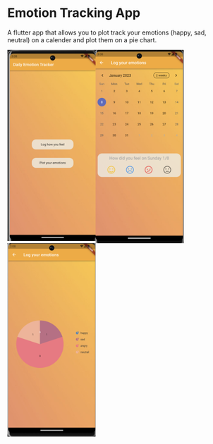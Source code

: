 # Emotion Tracking App
A flutter app that allows you to plot track your emotions (happy, sad, neutral) on a calender and plot them on a pie chart.

<img align="left" src="Homescreen.png" width="200">
<img align="center" src="Calender.png" width="200">
<img align="" src="Pie.png" width="200">
